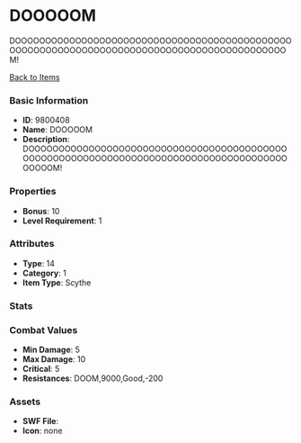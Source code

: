 # DOOOOOM

DOOOOOOOOOOOOOOOOOOOOOOOOOOOOOOOOOOOOOOOOOOOOOOOOOOOOOOOOOOOOOOOOOOOOOOOOOOOOOOOOOOOOOOOOOOOOM!

[Back to Items](../items.md)

### Basic Information

- **ID**: 9800408
- **Name**: DOOOOOM
- **Description**: DOOOOOOOOOOOOOOOOOOOOOOOOOOOOOOOOOOOOOOOOOOOOOOOOOOOOOOOOOOOOOOOOOOOOOOOOOOOOOOOOOOOOOOOOOOOOM!

### Properties

- **Bonus**: 10
- **Level Requirement**: 1

### Attributes

- **Type**: 14        
- **Category**: 1
- **Item Type**: Scythe

### Stats


### Combat Values

- **Min Damage**: 5
- **Max Damage**: 10
- **Critical**: 5
- **Resistances**: DOOM,9000,Good,-200

### Assets

- **SWF File**: 
- **Icon**: none

